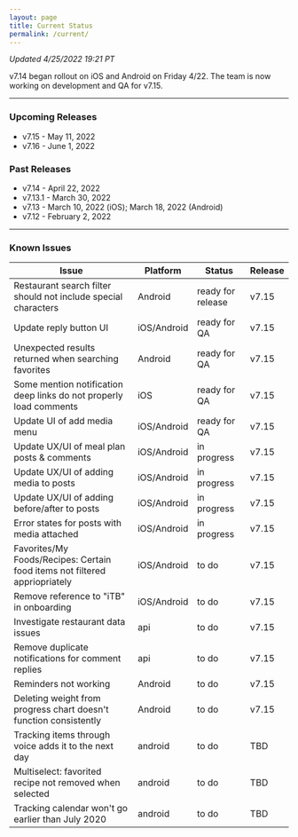 ```yaml
---
layout: page
title: Current Status
permalink: /current/
---
```


_Updated 4/25/2022 19:21 PT_

v7.14 began rollout on iOS and Android on Friday 4/22. The team is now working on development and QA for v7.15.

***

### Upcoming Releases
- v7.15   - May 11, 2022
- v7.16   - June 1, 2022
 
### Past Releases
- v7.14   - April 22, 2022
- v7.13.1 - March 30, 2022
- v7.13   - March 10, 2022 (iOS); March 18, 2022 (Android)
- v7.12   - February 2, 2022

***

### Known Issues

|Issue                          |Platform   | Status    | Release           |
| ---                           | ---       | ---       | ---               |
|Restaurant search filter should not include special characters|Android|ready for release| v7.15|
|Update reply button UI|iOS/Android|ready for QA| v7.15|
|Unexpected results returned when searching favorites|Android|ready for QA| v7.15|
|Some mention notification deep links do not properly load comments|iOS|ready for QA| v7.15|
|Update UI of add media menu|iOS/Android|ready for QA| v7.15|
|Update UX/UI of meal plan posts & comments|iOS/Android|in progress| v7.15|
|Update UX/UI of adding media to posts|iOS/Android|in progress| v7.15|
|Update UX/UI of adding before/after to posts|iOS/Android|in progress| v7.15|
|Error states for posts with media attached|iOS/Android|in progress| v7.15|
|Favorites/My Foods/Recipes: Certain food items not filtered appriopriately|iOS/Android|to do| v7.15|
|Remove reference to "iTB" in onboarding|iOS/Android|to do| v7.15|
|Investigate restaurant data issues|api|to do| v7.15|
|Remove duplicate notifications for comment replies|api|to do| v7.15|
|Reminders not working|Android|to do| v7.15|
|Deleting weight from progress chart doesn't function consistently|Android|to do| v7.15|
|Tracking items through voice adds it to the next day |android|to do| TBD|
|Multiselect: favorited recipe not removed when selected |android|to do| TBD|
|Tracking calendar won't go earlier than July 2020 |android|to do| TBD|
